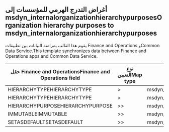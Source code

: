 ## <a name="organization-hierarchy-purposes-to-msdyn_internalorganizationhierarchypurposes"></a><span data-ttu-id="f52a0-101">أغراض التدرج الهرمي للمؤسسات إلى msdyn_internalorganizationhierarchypurposes</span><span class="sxs-lookup"><span data-stu-id="f52a0-101">Organization hierarchy purposes to msdyn_internalorganizationhierarchypurposes</span></span>

<span data-ttu-id="f52a0-102">يقوم هذا القالب بمزامنة البيانات بين تطبيقات Finance and Operations وCommon Data Service.</span><span class="sxs-lookup"><span data-stu-id="f52a0-102">This template synchronizes data between Finance and Operations apps and Common Data Service.</span></span>

<span data-ttu-id="f52a0-103">حقل Finance and Operations</span><span class="sxs-lookup"><span data-stu-id="f52a0-103">Finance and Operations field</span></span> | <span data-ttu-id="f52a0-104">نوع التعيين</span><span class="sxs-lookup"><span data-stu-id="f52a0-104">Map type</span></span> | <span data-ttu-id="f52a0-105">حقل Dynamics 365 الآخر</span><span class="sxs-lookup"><span data-stu-id="f52a0-105">Other Dynamics 365 field</span></span> | <span data-ttu-id="f52a0-106">القيمة الافتراضية</span><span class="sxs-lookup"><span data-stu-id="f52a0-106">Default value</span></span>
---|---|---|---
<span data-ttu-id="f52a0-107">HIERARCHYTYPE</span><span class="sxs-lookup"><span data-stu-id="f52a0-107">HIERARCHYTYPE</span></span> | > | <span data-ttu-id="f52a0-108">msdyn_hierarchypurposetypename</span><span class="sxs-lookup"><span data-stu-id="f52a0-108">msdyn_hierarchypurposetypename</span></span> | 
<span data-ttu-id="f52a0-109">HIERARCHYTYPE</span><span class="sxs-lookup"><span data-stu-id="f52a0-109">HIERARCHYTYPE</span></span> | > | <span data-ttu-id="f52a0-110">msdyn_hierarchytype.msdyn_name</span><span class="sxs-lookup"><span data-stu-id="f52a0-110">msdyn_hierarchytype.msdyn_name</span></span> | 
<span data-ttu-id="f52a0-111">HIERARCHYPURPOSE</span><span class="sxs-lookup"><span data-stu-id="f52a0-111">HIERARCHYPURPOSE</span></span> | >> | <span data-ttu-id="f52a0-112">msdyn_hierarchypurpose</span><span class="sxs-lookup"><span data-stu-id="f52a0-112">msdyn_hierarchypurpose</span></span> | 
<span data-ttu-id="f52a0-113">IMMUTABLE</span><span class="sxs-lookup"><span data-stu-id="f52a0-113">IMMUTABLE</span></span> | >> | <span data-ttu-id="f52a0-114">msdyn_immutable</span><span class="sxs-lookup"><span data-stu-id="f52a0-114">msdyn_immutable</span></span> | 
<span data-ttu-id="f52a0-115">SETASDEFAULT</span><span class="sxs-lookup"><span data-stu-id="f52a0-115">SETASDEFAULT</span></span> | >> | <span data-ttu-id="f52a0-116">msdyn_setasdefault</span><span class="sxs-lookup"><span data-stu-id="f52a0-116">msdyn_setasdefault</span></span> | 
